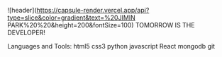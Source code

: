 ![header](https://capsule-render.vercel.app/api?type=slice&color=gradient&text=%20JIMIN PARK%20%20&height=200&fontSize=100)
TOMORROW IS THE DEVELOPER!

Languages and Tools:
html5 css3 python javascript React mongodb git
